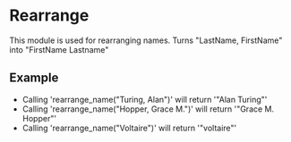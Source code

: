 Rearrange 
=========

This module is used for rearranging names.
Turns "LastName, FirstName" into "FirstName Lastname"

## Example

 * Calling 'rearrange_name("Turing, Alan")' will return '"Alan Turing"'
 * Calling 'rearrange_name("Hopper, Grace M.")' will return '"Grace M. Hopper"'
 * Calling 'rearrange_name("Voltaire")' will return '"voltaire"'

